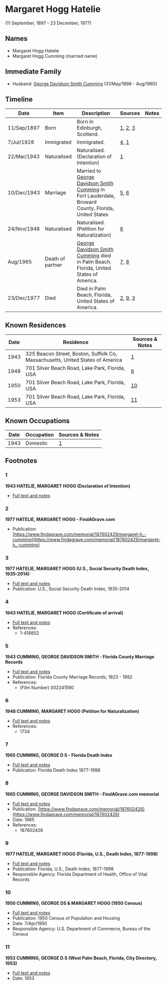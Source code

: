 ﻿---
layout: person
subject_key: i43723296
permalink: /people/i43723296
---

# Margaret Hogg Hatelie
(11 September, 1897 - 23 December, 1977)

## Names

* Margaret Hogg Hatelie
* Margaret Hogg Cumming (married name)

## Immediate Family

* Husband: [George Davidson Smith Cumming](./@13773669@-george-davidson-smith-cumming-b1898-5-31-d1965-8.md) (31/May/1898 - Aug/1965)

## Timeline

Date | Item | Description | Sources | Notes
---|---|---|---|---
11/Sep/1897 | Born | Born in Edinburgh, Scotland. | [1](#1), [2](#2), [3](#3) | 
7/Jul/1928 | Immigrated | Immigrated. | [4](#4), [1](#1) | 
22/Mar/1943 | Naturalised | Naturalised. (Declaration of Intention) | [1](#1) | 
10/Dec/1943 | Marriage | Married to [George Davidson Smith Cumming](./@13773669@-george-davidson-smith-cumming-b1898-5-31-d1965-8.md) in Fort Lauderdale, Broward County, Florida, United States | [5](#5), [6](#6) | 
24/Nov/1948 | Naturalised | Naturalised. (Petition for Naturalization) | [6](#6) | 
Aug/1965 | Death of partner | [George Davidson Smith Cumming](./@13773669@-george-davidson-smith-cumming-b1898-5-31-d1965-8.md) died in Palm Beach, Florida, United States of America. | [7](#7), [8](#8) | 
23/Dec/1977 | Died | Died in Palm Beach, Florida, United States of America. | [2](#2), [9](#9), [3](#3) | 

## Known Residences

Date | Residence | Sources & Notes
---|---|---
1943 | 325 Beacon Street, Boston, Suffolk Co, Massachusetts, United States of America | [1](#1)
1948 | 701 Silver Beach Road, Lake Park, Florida, USA | [6](#6)
1950 | 701 Silver Beach Road, Lake Park, Florida, USA | [10](#10)
1953 | 701 Silver Beach Road, Lake Park, Florida, USA | [11](#11)

## Known Occupations

Date | Occupation | Sources & Notes
---|---|---
1943 | Domestic | [1](#1)

## Footnotes

### 1

**1943 HATELIE, MARGARET HOGG (Declaration of Intention)**

* [Full text and notes](../sources/@56849565@-1943-hatelie,-margaret-hogg-declaration-of-intention-.md)

### 2

**1977 HATELIE, MARGARET HOGG - FindAGrave.com**

* Publication: [https://www.findagrave.com/memorial/187602429/margaret-h_-cumming](https://www.findagrave.com/memorial/187602429/margaret-h_-cumming)

### 3

**1977 HATELIE, MARGARET HOGG (U.S., Social Security Death Index, 1935-2014)**

* [Full text and notes](../sources/@80786697@-1977-hatelie,-margaret-hogg-u.s.,-social-security-death-index,-1935-2014-.md)
* Publication: U.S., Social Security Death Index, 1935-2014

### 4

**1943 HATELIE, MARGARET HOGG (Certificate of arrival)**

* [Full text and notes](../sources/@79712268@-1943-hatelie,-margaret-hogg-certificate-of-arrival-.md)
* References: 
  * 1-418852

### 5

**1943 CUMMING, GEORGE DAVIDSON SMITH - Florida County Marriage Records**

* [Full text and notes](../sources/@83383680@-1943-cumming,-george-davidson-smith-florida-county-marriage-records.md)
* Publication: Florida County Marriage Records, 1823 - 1982
* References: 
  * (Film Number) 002241560

### 6

**1948 CUMMING, MARGARET HOGG (Petition for Naturalization)**

* [Full text and notes](../sources/@4799722@-1948-cumming,-margaret-hogg-petition-for-naturalization-.md)
* References: 
  * 1734

### 7

**1965 CUMMING, GEORGE D S - Florida Death Index**

* [Full text and notes](../sources/@66019328@-1965-cumming,-george-d-s-florida-death-index.md)
* Publication: Florida Death Index 1877-1998

### 8

**1965 CUMMING, GEORGE DAVIDSON SMITH - FindAGrave.com memorial**

* [Full text and notes](../sources/@18107159@-1965-cumming,-george-davidson-smith-findagrave.com-memorial.md)
* Publication: [https://www.findagrave.com/memorial/187602426](https://www.findagrave.com/memorial/187602426)
* Date: 1965
* References: 
  * 187602426

### 9

**1977 HATELIE, MARGARET HOGG (Florida, U.S., Death Index, 1877-1998)**

* [Full text and notes](../sources/@3608025@-1977-hatelie,-margaret-hogg-florida,-u.s.,-death-index,-1877-1998-.md)
* Publication: Florida, U.S., Death Index, 1877-1998
* Responsible Agency: Florida Department of Health, Office of Vital Records

### 10

**1950 CUMMING, GEORGE DS & MARGARET HOGG (1950 Census)**

* [Full text and notes](../sources/@92153124@-1950-cumming,-george-ds-&-margaret-hogg-1950-census-.md)
* Publication: 1950 Census of Population and Housing
* Date: 7/Apr/1950
* Responsible Agency: U.S. Department of Commerce, Bureau of the Census

### 11

**1953 CUMMING, GEORGE D.S (West Palm Beach, Florida, City Directory, 1953)**

* [Full text and notes](../sources/@64786767@-1953-cumming,-george-d.s-west-palm-beach,-florida,-city-directory,-1953-.md)
* Date: 1953

